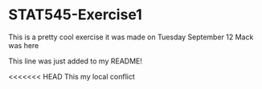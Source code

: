 # STAT545-Exercise1
This is a pretty cool exercise
it was made on Tuesday September 12
Mack was here

This line was just added to my README!

<<<<<<< HEAD
This my local conflict

